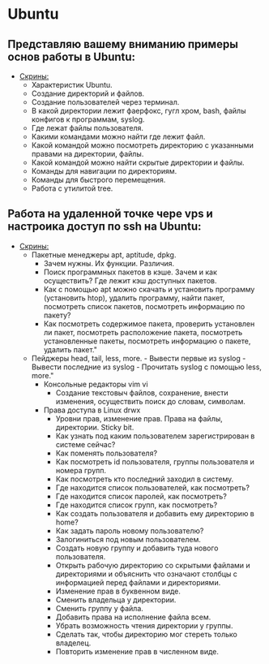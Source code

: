 # Ubuntu

## Представляю вашему вниманию примеры основ работы в Ubuntu:

- [Скрины:](https://drive.google.com/drive/folders/1kzl_v-q5nlmmOmCloDnSzyjdhdjDJ1Vr?usp=drive_link)
  - Характеристик Ubuntu.
  - Создание директорий и файлов.
  - Создание пользователей через терминал.
  - В какой директории лежит фаерфокс, гугл хром, bash, файлы конфигов к программам, syslog.
  - Где лежат файлы пользователя.
  - Какими командами можно найти где лежит файл.
  - Какой командой можно посмотреть директорию с указанными правами на директории, файлы.
  - Какой командой можно найти скрытые директории и файлы.
  - Команды для навигации по директориям. 
  - Команды для быстрого перемещения.
  - Работа с утилитой tree.
  
##  Работа на удаленной точке чере vps и настроика доступ по ssh на Ubuntu:

- [Скрины:](https://drive.google.com/drive/folders/1scVfNaWXWH70igQpb-RtbgJg7FVRmdc3?usp=sharing)
  - Пакетные менеджеры apt, aptitude, dpkg.
    - Зачем нужны. Их функции. Различия.
    - Поиск программных пакетов в кэше. Зачем и как осуществить? Где лежит кэш доступных пакетов.
    - Как с помощью apt можно скачать и установить программу (установить htop), удалить программу, найти пакет, посмотреть список пакетов, посмотреть информацию по пакету?
	 - Как посмотреть содержимое пакета, проверить установлен ли пакет, посмотреть расположение пакета, посмотреть установленные пакеты, посмотреть информацию о пакете, удалить пакет."
  - Пейджеры heаd, tail, less, more.
		- Вывести первые из syslog
		- Вывести последние из syslog
		- Прочитать syslog с помощью less, more."
	- Консольные редакторы vim vi
		- Создание текстовыч файлов, сохранение, внести изменения, осуществить поиск до словам, символам.
	- Права доступа в Linux drwx
		- Уровни прав, изменение прав. Права на файлы, директории. Sticky bit.
		- Как узнать под каким пользователем зарегистрирован в системе сейчас?
		- Как поменять пользователя?
		- Как посмотреть id пользователя, группы пользователя и номера групп.
		- Как посмотреть кто последний заходил в систему.
		- Где находится список пользователей, как посмотреть?
		- Где находится список паролей, как посмотреть?
		- Где находится список групп, как посмотреть?
		- Как создать пользователя и добавить ему директорию в home?
		- Как задать пароль новому пользователю? 
		- Залогиниться под новым пользователем.
		- Создать новую группу и добавить туда нового пользователя.
		- Открыть рабочую директорию со скрытыми файлами и директориями и объяснить что означают столбцы с информацией перед файлами и директориями.
		- Изменение прав в буквенном виде.
		- Сменить владельца у директории.
		- Сменить группу у файла.
		- Добавить права на исполнение файла всем.
		- Убрать возможность чтения директории у группы.
		- Сделать так, чтобы директорию мог стереть только владелец.
		- Повторить изменение прав в численном виде.



